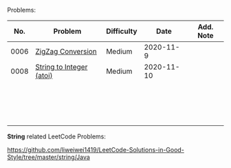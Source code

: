 Problems:

| No.  | Problem                                                      | Difficulty | Date       | Add. Note |
| ---- | ------------------------------------------------------------ | ---------- | ---------- | --------- |
| 0006 | [ZigZag Conversion](https://leetcode.com/problems/zigzag-conversion/) | Medium     | 2020-11-9  |           |
| 0008 | [String to Integer (atoi)](https://leetcode.com/problems/string-to-integer-atoi/) | Medium     | 2020-11-10 |           |
|      |                                                              |            |            |           |
|      |                                                              |            |            |           |
|      |                                                              |            |            |           |
|      |                                                              |            |            |           |
|      |                                                              |            |            |           |
|      |                                                              |            |            |           |
|      |                                                              |            |            |           |
|      |                                                              |            |            |           |
|      |                                                              |            |            |           |
|      |                                                              |            |            |           |
|      |                                                              |            |            |           |
|      |                                                              |            |            |           |
|      |                                                              |            |            |           |
|      |                                                              |            |            |           |
|      |                                                              |            |            |           |
|      |                                                              |            |            |           |
|      |                                                              |            |            |           |

**String** related LeetCode Problems: 

https://github.com/liweiwei1419/LeetCode-Solutions-in-Good-Style/tree/master/string/Java